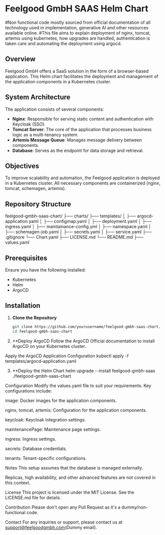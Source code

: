 # Feelgood GmbH SAAS Helm Chart

#Non functional code mostly sourced from official documentation of all technology used in implementation, generative AI and other resources available online.
#This file aims to explain deployment of nginx, tomcat, artemis using kubernetes, how upgrades are handled, authentication is taken care and automating the deployment using argocd.

## Overview
Feelgood GmbH offers a SaaS solution in the form of a browser-based application. This Helm chart facilitates the deployment and management of the application components in a Kubernetes cluster. 

## System Architecture
The application consists of several components:
- **Nginx**: Responsible for serving static content and authentication with Keycloak (SSO).
- **Tomcat Server**: The core of the application that processes business logic as a multi-tenancy system.
- **Artemis Message Queue**: Manages message delivery between components.
- **Database**: Serves as the endpoint for data storage and retrieval.

## Objectives
To improve scalability and automation, the Feelgood application is deployed in a Kubernetes cluster. All necessary components are containerized (nginx, tomcat, schemagen, artemis).

## Repository Structure

feelgood-gmbh-saas-chart/
├── charts/
├── templates/
│   ├── argocd-application.yaml
│   ├── configmap.yaml
│   ├── deployment.yaml
│   ├── ingress.yaml
│   ├── maintainance-config.yml
│   ├── namespace.yaml
│   ├── schemagen-job.yaml
│   ├── secrets.yaml
│   ├── service.yaml
├── .gitignore
└── Chart.yaml
├── LICENSE.md
└── README.md
├── values.yaml

## Prerequisites
Ensure you have the following installed:
- Kubernetes
- Helm
- ArgoCD

## Installation

1. **Clone the Repository**
   ```sh
   git clone https://github.com/yourusername/feelgood-gmbh-saas-chart.git
   cd feelgood-gmbh-saas-chart
2. **Deploy ArgoCD
Follow the ArgoCD Official documentation to install ArgoCD on your Kubernetes cluster.

Apply the ArgoCD Application Configuration
kubectl apply -f templates/argocd-application.yaml

3. **Deploy the Helm Chart
helm upgrade --install feelgood-gmbh-saas ./feelgood-gmbh-saas-chart

Configuration
Modify the values.yaml file to suit your requirements. Key configurations include:

image: Docker images for the application components.

nginx, tomcat, artemis: Configuration for the application components.

keycloak: Keycloak integration settings.

maintenancePage: Maintenance page settings.

ingress: Ingress settings.

secrets: Database credentials.

tenants: Tenant-specific configurations.

Notes
This setup assumes that the database is managed externally.

Replicas, high availability, and other advanced features are not covered in this context.

License
This project is licensed under the MIT License. See the LICENSE.md file for details.

Contribution
Please don't open any Pull Request as it's a dummy/non-functional code.

Contact
For any inquiries or support, please contact us at support@feelgoodgmbh.com(Dummy email).